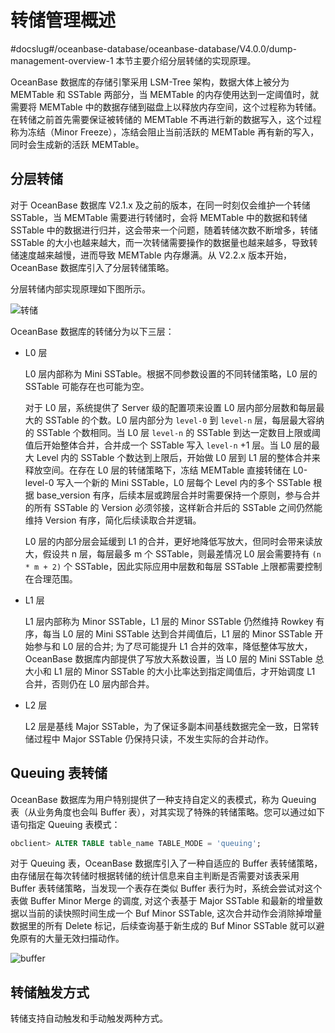 # 转储管理概述
#docslug#/oceanbase-database/oceanbase-database/V4.0.0/dump-management-overview-1
本节主要介绍分层转储的实现原理。

OceanBase 数据库的存储引擎采用 LSM-Tree 架构，数据大体上被分为 MEMTable 和 SSTable 两部分，当 MEMTable 的内存使用达到一定阈值时，就需要将 MEMTable 中的数据存储到磁盘上以释放内存空间，这个过程称为转储。在转储之前首先需要保证被转储的 MEMTable 不再进行新的数据写入，这个过程称为冻结（Minor Freeze），冻结会阻止当前活跃的 MEMTable 再有新的写入，同时会生成新的活跃 MEMTable。

## 分层转储

对于 OceanBase 数据库 V2.1.x 及之前的版本，在同一时刻仅会维护一个转储 SSTable，当 MEMTable 需要进行转储时，会将 MEMTable 中的数据和转储 SSTable 中的数据进行归并，这会带来一个问题，随着转储次数不断增多，转储 SSTable 的大小也越来越大，而一次转储需要操作的数据量也越来越多，导致转储速度越来越慢，进而导致 MEMTable 内存爆满。从 V2.2.x 版本开始，OceanBase 数据库引入了分层转储策略。

分层转储内部实现原理如下图所示。

![转储 ](https://help-static-aliyun-doc.aliyuncs.com/assets/img/zh-CN/4001269361/p351720.jpg)

OceanBase 数据库的转储分为以下三层：

* L0 层

  L0 层内部称为 Mini SSTable。根据不同参数设置的不同转储策略，L0 层的 SSTable 可能存在也可能为空。

  对于 L0 层，系统提供了 Server 级的配置项来设置 L0 层内部分层数和每层最大的 SSTable 的个数。L0 层内部分为 `level-0` 到 `level-n` 层，每层最大容纳的 SSTable 个数相同。当 L0 层 `level-n` 的 SSTable 到达一定数目上限或阈值后开始整体合并，合并成一个 SSTable 写入 `level-n` +1 层。当 L0 层的最大 Level 内的 SSTable 个数达到上限后，开始做 L0 层到 L1 层的整体合并来释放空间。在存在 L0 层的转储策略下，冻结 MEMTable 直接转储在 L0-level-0 写入一个新的 Mini SSTable，L0 层每个 Level 内的多个 SSTable 根据 base_version 有序，后续本层或跨层合并时需要保持一个原则，参与合并的所有 SSTable 的 Version 必须邻接，这样新合并后的 SSTable 之间仍然能维持 Version 有序，简化后续读取合并逻辑。

  L0 层的内部分层会延缓到 L1 的合并，更好地降低写放大，但同时会带来读放大，假设共 n 层，每层最多 m 个 SSTable，则最差情况 L0 层会需要持有 `(n * m + 2)` 个 SSTable，因此实际应用中层数和每层 SSTable 上限都需要控制在合理范围。
  
* L1 层

  L1 层内部称为 Minor SSTable，L1 层的 Minor SSTable 仍然维持 Rowkey 有序，每当 L0 层的 Mini SSTable 达到合并阈值后，L1 层的 Minor SSTable 开始参与和 L0 层的合并; 为了尽可能提升 L1 合并的效率，降低整体写放大，OceanBase 数据库内部提供了写放大系数设置，当 L0 层的 Mini SSTable 总大小和 L1 层的 Minor SSTable 的大小比率达到指定阈值后，才开始调度 L1 合并，否则仍在 L0 层内部合并。
  
* L2 层

  L2 层是基线 Major SSTable，为了保证多副本间基线数据完全一致，日常转储过程中 Major SSTable 仍保持只读，不发生实际的合并动作。
  
## Queuing 表转储

OceanBase 数据库为用户特别提供了一种支持自定义的表模式，称为 Queuing 表（从业务角度也会叫 Buffer 表），对其实现了特殊的转储策略。您可以通过如下语句指定 Queuing 表模式：

```sql
obclient> ALTER TABLE table_name TABLE_MODE = 'queuing';
```

对于 Queuing 表，OceanBase 数据库引入了一种自适应的 Buffer 表转储策略，由存储层在每次转储时根据转储的统计信息来自主判断是否需要对该表采用 Buffer 表转储策略，当发现一个表存在类似 Buffer 表行为时，系统会尝试对这个表做 Buffer Minor Merge 的调度, 对这个表基于 Major SSTable 和最新的增量数据以当前的读快照时间生成一个 Buf Minor SSTable, 这次合并动作会消除掉增量数据里的所有 Delete 标记，后续查询基于新生成的 Buf Minor SSTable 就可以避免原有的大量无效扫描动作。

![buffer ](https://help-static-aliyun-doc.aliyuncs.com/assets/img/zh-CN/4001269361/p351738.jpg)

## 转储触发方式

转储支持自动触发和手动触发两种方式。
